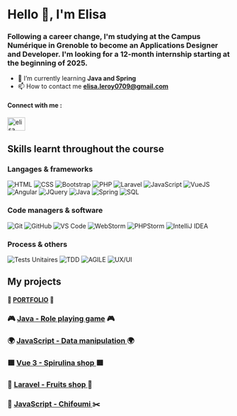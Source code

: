 <h1 align="left">Hello 👋, I'm Elisa</h1>
<h3 align="left">Following a career change, I'm studying at the Campus Numérique in Grenoble to become an Applications Designer and Developer. I'm looking for a 12-month internship starting at the beginning of 2025.</h3>




- 🌱 I’m currently learning **Java and Spring**
- 📫 How to contact me **elisa.leroy0709@gmail.com**

<h4 align="left">Connect with me :</h4> <p align="left">
<a href="https://www.linkedin.com/in/elisa-leroy-6b352a2a9" target="blank"><img align="center" src="https://raw.githubusercontent.com/rahuldkjain/github-profile-readme-generator/master/src/images/icons/Social/linked-in-alt.svg" alt="elisa leroy" height="30" width="40" /></a>
</p>


<h2 align="left">Skills learnt throughout the course</h2>

### Langages & frameworks

![HTML](https://img.shields.io/badge/HTML-E34F26?style=for-the-badge&logo=html5&logoColor=white)
![CSS](https://img.shields.io/badge/CSS-1572B6?style=for-the-badge&logo=css3&logoColor=white)
![Bootstrap](https://img.shields.io/badge/Bootstrap-7952B3?style=for-the-badge&logo=bootstrap&logoColor=white)
![PHP](https://img.shields.io/badge/PHP-777BB4?style=for-the-badge&logo=php&logoColor=white)
![Laravel](https://img.shields.io/badge/Laravel-FF2D20?style=for-the-badge&logo=laravel&logoColor=white)
![JavaScript](https://img.shields.io/badge/JavaScript-F7DF1E?style=for-the-badge&logo=javascript&logoColor=black)
![VueJS](https://img.shields.io/badge/Vue.js-4FC08D?style=for-the-badge&logo=vue.js&logoColor=white)
![Angular](https://img.shields.io/badge/Angular-DD0031?style=for-the-badge&logo=angular&logoColor=white)
![JQuery](https://img.shields.io/badge/jQuery-0769AD?style=for-the-badge&logo=jquery&logoColor=white)
![Java](https://img.shields.io/badge/Java-007396?style=for-the-badge&logo=java&logoColor=white)
![Spring](https://img.shields.io/badge/Spring-6DB33F?style=for-the-badge&logo=spring&logoColor=white)
![SQL](https://img.shields.io/badge/SQL-4479A1?style=for-the-badge&logo=postgresql&logoColor=white)

### Code managers & software

![Git](https://img.shields.io/badge/Git-F05032?style=for-the-badge&logo=git&logoColor=white)
![GitHub](https://img.shields.io/badge/GitHub-181717?style=for-the-badge&logo=github&logoColor=white)
![VS Code](https://img.shields.io/badge/VS%20Code-007ACC?style=for-the-badge&logo=visual-studio-code&logoColor=white)
![WebStorm](https://img.shields.io/badge/WebStorm-000000?style=for-the-badge&logo=webstorm&logoColor=white)
![PHPStorm](https://img.shields.io/badge/PHPStorm-000000?style=for-the-badge&logo=phpstorm&logoColor=white)
![IntelliJ IDEA](https://img.shields.io/badge/IntelliJ-000000?style=for-the-badge&logo=intellij-idea&logoColor=white)

### Process & others

![Tests Unitaires](https://img.shields.io/badge/Tests%20Unitaires-FF9A00?style=for-the-badge&logo=testing-library&logoColor=white)
![TDD](https://img.shields.io/badge/TDD-007ACC?style=for-the-badge&logo=testcafe&logoColor=white)
![AGILE](https://img.shields.io/badge/AGILE-FF4088?style=for-the-badge&logo=agile&logoColor=white)
![UX/UI](https://img.shields.io/badge/UX%2FUI-3DDC84?style=for-the-badge&logo=material-design&logoColor=white)

<h2 align="left">My projects</h2>


#### 🌻 **[PORTFOLIO](https://github.com/Elisa0709/Portfolio)** 🌻  
### 🎮 **[Java - Role playing game](https://github.com/Elisa0709/Roll-playing-game/tree/master)** 🎮
### 🌍 **[JavaScript - Data manipulation ](https://github.com/Elisa0709/DataManipulation)** 🌍
### 🟩 **[Vue 3 - Spirulina shop ](https://github.com/Elisa0709/Spirulina_shop)** 🟩
### 🍉 **[Laravel - Fruits shop ](https://github.com/Elisa0709/Fruits-shop)** 🍌
### 🍂 **[JavaScript - Chifoumi ](https://github.com/Elisa0709/Chifoumi)** ✂️










































